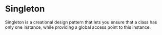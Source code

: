 # Singleton

Singleton is a creational design pattern that lets you ensure that a class has only one instance, while providing a global access point to this instance.